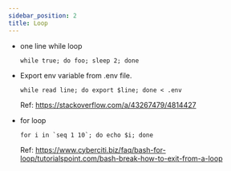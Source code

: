 ```yaml
---
sidebar_position: 2
title: Loop
---
```


- one line while loop

  ```shell
  while true; do foo; sleep 2; done
  ```

- Export env variable from .env file.

    ````shell
    while read line; do export $line; done < .env
    ````

    Ref: https://stackoverflow.com/a/43267479/4814427

- for loop

    ```shell
    for i in `seq 1 10`; do echo $i; done
    ```

    Ref: https://www.cyberciti.biz/faq/bash-for-loop/tutorialspoint.com/bash-break-how-to-exit-from-a-loop 